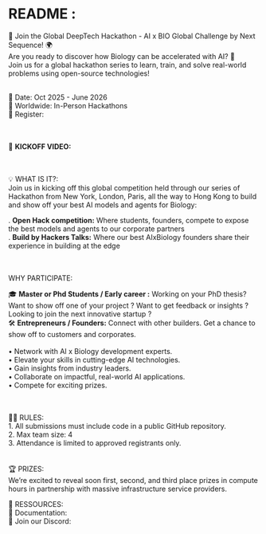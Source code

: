 # README :


🚀 Join the Global DeepTech Hackathon - AI x BIO Global Challenge by Next Sequence! 🌍 <br> 
Are you ready to discover how Biology can be accelerated with AI? 🌟 <br> 
Join us for a global hackathon series to learn, train, and solve real-world problems using open-source technologies!

<br> 
📅 Date: Oct 2025 - June 2026 <br> 
📍 Worldwide: In-Person Hackathons <br> 
🚀 Register: 
<br> 
<br> 
<br> 

🎥 **KICKOFF VIDEO:**

<br> 
<br> 
💡 WHAT IS IT?: <br> 
Join us in kicking off this global competition held through our series of Hackathon from New York, London, Paris, all the way to Hong Kong to build and show off your best AI models and agents for Biology: 

. **Open Hack competition:** Where students, founders, compete to expose the best models and agents to our corporate partners <br> 
. **Build by Hackers Talks:** Where our best AIxBiology founders share their experience in building at the edge


<br> 
<br> 
WHY PARTICIPATE:

🎓 **Master or Phd Students / Early career :**
Working on your PhD thesis? Want to show off one of your project ? Want to get feedback or insights ? Looking to join the next innovative startup ? <br> 
🛠️ **Entrepreneurs / Founders:**
Connect with other builders. Get a chance to show off to customers and corporates.
<br> 
<br> 
​• Network with AI x Biology development experts. <br> 
​​• Elevate your skills in cutting-edge AI technologies. <br> 
​​• Gain insights from industry leaders. <br> 
​​• Collaborate on impactful, real-world AI applications.<br> 
​​• Compete for exciting prizes.<br> 

<br> 
<br> 
🧑‍💻 RULES: <br> 
1. All submissions must include code in a public GitHub repository.<br> 
2. Max team size: 4 <br> 
3. Attendance is limited to approved registrants only.<br> 

<br> 
<br> 
🏆 PRIZES: <br> 
We’re excited to reveal soon first, second, and third place prizes in compute hours in partnership with massive infrastructure service providers.


📖 RESSOURCES: <br> 
🤗 Documentation:  <br> 
👥 Join our Discord: 



